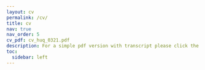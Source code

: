 ```yaml
---
layout: cv
permalink: /cv/
title: cv
nav: true
nav_order: 5
cv_pdf: cv_huq_0321.pdf
description: For a simple pdf version with transcript please click the button on the right.
toc:
  sidebar: left
---
```

